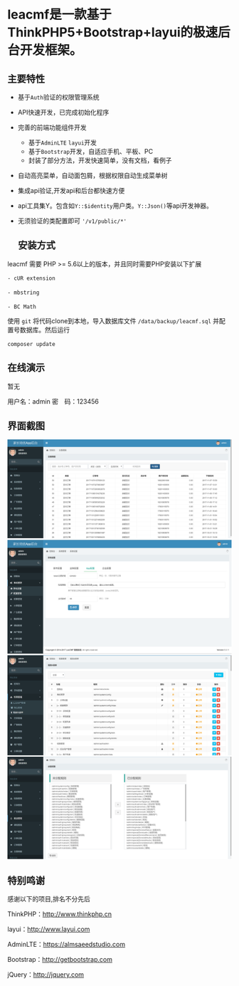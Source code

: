 leacmf是一款基于ThinkPHP5+Bootstrap+layui的极速后台开发框架。
===============

## **主要特性**

* 基于`Auth`验证的权限管理系统
* API快速开发，已完成初始化程序
* 完善的前端功能组件开发
    * 基于`AdminLTE` `layui`开发
    * 基于`Bootstrap`开发，自适应手机、平板、PC 
    * 封装了部分方法，开发快速简单，没有文档，看例子
 * 自动高亮菜单，自动面包屑，根据权限自动生成菜单树
 * 集成api验证,开发api和后台都快速方便
 * api工具集Y。包含如`Y::$identity`用户类。`Y::Json()`等api开发神器。
* 无须验证的类配置即可
 `
  '/v1/public/*'
 `
  
  
  
  ## **安装方式**  
  
leacmf 需要 PHP &gt;= 5.6以上的版本，并且同时需要PHP安装以下扩展

```
- cUR extension

- mbstring

- BC Math
```
使用 ` git ` 将代码clone到本地，导入数据库文件 `/data/backup/leacmf.sql` 并配置号数据库。然后运行

```
composer update
```


## **在线演示**
暂无

用户名：admin
密　码：123456

## **界面截图**
![1](/public/static/1.png "1")
![2](/public/static/2.png "2")
![3](/public/static/3.png "3")
![4](/public/static/4.png "4")


## **特别鸣谢**

感谢以下的项目,排名不分先后

ThinkPHP：http://www.thinkphp.cn

layui：http://www.layui.com

AdminLTE：https://almsaeedstudio.com

Bootstrap：http://getbootstrap.com

jQuery：http://jquery.com
